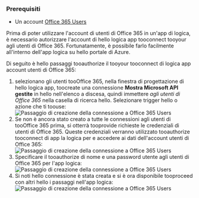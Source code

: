 ### <a name="prerequisites"></a>Prerequisiti
* Un account [Office 365 Users](https://office365.com)  

Prima di poter utilizzare l'account di utenti di Office 365 in un'app di logica, è necessario autorizzare l'account di hello logica app tooconnect tooyour agli utenti di Office 365. Fortunatamente, è possibile farlo facilmente all'interno dell'app logica su hello portale di Azure.  

Di seguito è hello passaggi tooauthorize il tooyour tooconnect di logica app account utenti di Office 365:  

1. selezionano gli utenti tooOffice 365, nella finestra di progettazione di hello logica app, toocreate una connessione **Mostra Microsoft API gestite** in hello nell'elenco a discesa, quindi immettere *agli utenti di Office 365* nella casella di ricerca hello. Selezionare trigger hello o azione che ti toouse:  
   ![Passaggio di creazione della connessione a Office 365 Users](./media/connectors-create-api-office365users/office365users-1.png)  
2. Se non è ancora stato creato a tutte le connessioni agli utenti di tooOffice 365 prima, si otterrà tooprovide richieste le credenziali di utenti di Office 365. Queste credenziali verranno utilizzato tooauthorize tooconnect di app la logica per e accedere ai dati dell'account utenti di Office 365:  
   ![Passaggio di creazione della connessione a Office 365 Users](./media/connectors-create-api-office365users/office365users-2.png)  
3. Specificare il tooauthorize di nome e una password utente agli utenti di Office 365 per l'app logica:  
   ![Passaggio di creazione della connessione a Office 365 Users](./media/connectors-create-api-office365users/office365users-3.png)  
4. Si noti hello connessione è stata creata e si è ora disponibile tooproceed con altri hello i passaggi nell'app logica:  
   ![Passaggio di creazione della connessione a Office 365 Users](./media/connectors-create-api-office365users/office365users-4.png)  

